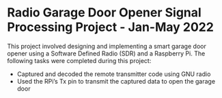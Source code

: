 ﻿
# Radio Garage Door Opener Signal Processing Project - Jan-May 2022

This project involved designing and implementing a smart garage door opener using a Software Defined Radio (SDR) and a Raspberry Pi. The following tasks were completed during this project:

- Captured and decoded the remote transmitter code using GNU radio
- Used the RPi’s Tx pin to transmit the captured data to open the garage door